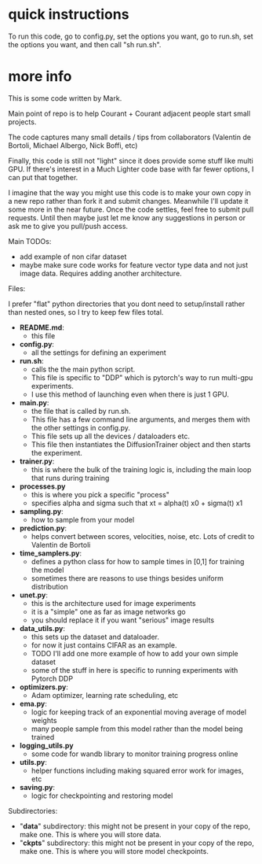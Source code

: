 
# quick instructions
To run this code, go to config.py, set the options you want, go to run.sh, set the options you want, and then call "sh run.sh". 


# more info

This is some code written by Mark. 

Main point of repo is to help Courant + Courant adjacent people start small projects.

The code captures many small details / tips from collaborators (Valentin de Bortoli, Michael Albergo, Nick Boffi, etc)


Finally, this code is still not "light" since it does provide some stuff like multi GPU. If there's interest in a Much Lighter code base with far fewer options, I can put that together.

I imagine that the way you might use this code is to make your own copy in a new repo rather than fork it and submit changes. Meanwhile I'll update it some more in the near future. Once the code settles, feel free to submit pull requests. Until then maybe just let me know any suggestions in person or ask me to give you pull/push access.

Main TODOs:
- add example of non cifar dataset
- maybe make sure code works for feature vector type data and not just image data. Requires adding another architecture.

Files:

I prefer "flat" python directories that you dont need to setup/install rather than nested ones, so I try to keep few files total. 

- **README.md**: 
    - this file
- **config.py**: 
    - all the settings for defining an experiment
- **run.sh**: 
    - calls the the main python script. 
    - This file is specific to "DDP" which is pytorch's way to run multi-gpu experiments. 
    - I use this method of launching even when there is just 1 GPU.
- **main.py**: 
    - the file that is called by run.sh. 
    - This file has a few command line arguments, and merges them with the other settings in config.py. 
    - This file sets up all the devices / dataloaders etc.
    - This file then instantiates the DiffusionTrainer object and then starts the experiment.
- **trainer.py**:
    - this is where the bulk of the training logic is, including the main loop that runs during training
- **processes.py**
    - this is where you pick a specific "process"
    - specifies alpha and sigma such that xt = alpha(t) x0 + sigma(t) x1
- **sampling.py**:
    - how to sample from your model
- **prediction.py**:
    - helps convert between scores, velocities, noise, etc. Lots of credit to Valentin de Bortoli
- **time_samplers.py**:
    - defines a python class for how to sample times in [0,1] for training the model
    - sometimes there are reasons to use things besides uniform distribution
- **unet.py**:
    - this is the architecture used for image experiments
    - it is a "simple" one as far as image networks go
    - you should replace it if you want "serious" image results
- **data_utils.py**:
    - this sets up the dataset and dataloader.
    - for now it just contains CIFAR as an example.
    - TODO I'll add one more example of how to add your own simple dataset
    - some of the stuff in here is specific to running experiments with Pytorch DDP
- **optimizers.py**:
    - Adam optimizer, learning rate scheduling, etc
- **ema.py**:
    - logic for keeping track of an exponential moving average of model weights
    - many people sample from this model rather than the model being trained
- **logging_utils.py**
    - some code for wandb library to monitor training progress online
- **utils.py**:
    - helper functions including making squared error work for images, etc
- **saving.py**:
	- logic for checkpointing and restoring model


Subdirectories:
- "**data**" subdirectory: this might not be present in your copy of the repo, make one. This is where you will store data.
- "**ckpts**" subdirectory: this might not be present in your copy of the repo, make one. This is where you will store model checkpoints.






